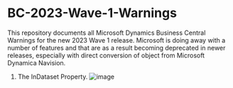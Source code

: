 # BC-2023-Wave-1-Warnings
This repository documents all Microsoft Dynamics Business Central Warnings for the new 2023 Wave 1 release. Microsoft is doing away with a number of features and that are as a result becoming deprecated in newer releases, especially with direct conversion of object from Microsoft Dynamica Navision.
1. The InDataset Property.
![image](https://github.com/chebetmercy/BC-2023-Wave-1-Warnings/assets/55661034/7d157eb1-3010-4223-a320-e1688e04aef0)

